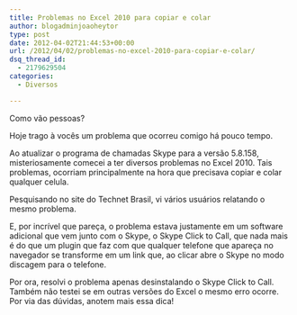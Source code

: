 ```yaml
---
title: Problemas no Excel 2010 para copiar e colar
author: blogadminjoaoheytor
type: post
date: 2012-04-02T21:44:53+00:00
url: /2012/04/02/problemas-no-excel-2010-para-copiar-e-colar/
dsq_thread_id:
  - 2179629504
categories:
  - Diversos

---
```

Como vão pessoas?

Hoje trago à vocês um problema que ocorreu comigo há pouco tempo.

Ao atualizar o programa de chamadas Skype para a versão 5.8.158, misteriosamente comecei a ter diversos problemas no Excel 2010. Tais problemas, ocorriam principalmente na hora que precisava copiar e colar qualquer celula.

Pesquisando no site do Technet Brasil, vi vários usuários relatando o mesmo problema.

E, por incrível que pareça, o problema estava justamente em um software adicional que vem junto com o Skype, o Skype Click to Call, que nada mais é do que um plugin que faz com que qualquer telefone que apareça no navegador se transforme em um link que, ao clicar abre o Skype no modo discagem para o telefone.

Por ora, resolvi o problema apenas desinstalando o Skype Click to Call. Também não testei se em outras versões do Excel o mesmo erro ocorre. Por via das dúvidas, anotem mais essa dica!